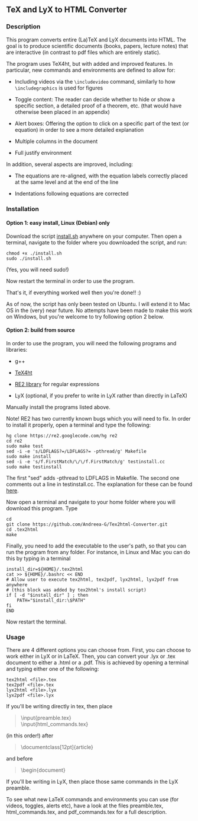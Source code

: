## TeX and LyX to HTML Converter

### Description 

This program converts entire (La)TeX and LyX documents into HTML. The goal is to produce scientific documents (books, papers, lecture notes) that are interactive (in contrast to pdf files which are entirely static).

The program uses TeX4ht, but with added and improved features. In particular, new commands and environments are defined to allow for:

- Including videos via the `\includevideo` command, similarly to how `\includegraphics` is used for figures

- Toggle content: The reader can decide whether to hide or show a specific section, a detailed proof of a theorem, etc. (that would have otherwise been placed in an appendix)

- Alert boxes: Offering the option to click on a specific part of the text (or equation) in order to see a more detailed explanation

- Multiple columns in the document

- Full justify environment

In addition, several aspects are improved, including:

- The equations are re-aligned, with the equation labels correctly placed at the same level and at the end of the line

- Indentations following equations are corrected

### Installation

#### Option 1: easy install, Linux (Debian) only

Download the script [install.sh](https://raw.githubusercontent.com/Andreea-G/Tex2html-Converter/master/install.sh) anywhere on your computer. Then open a terminal, navigate to the folder where you downloaded the script, and run:

    chmod +x ./install.sh
    sudo ./install.sh
(Yes, you will need sudo!)

Now restart the terminal in order to use the program. 

That's it, if everything worked well then you're done!! :)

As of now, the script has only been tested on Ubuntu. I will extend it to Mac OS in the (very) near future.
No attempts have been made to make this work on Windows, but you're welcome to try following option 2 below.

#### Option 2: build from source

In order to use the program, you will need the following programs and libraries:

 - g++

 - [TeX4ht](http://access2science.com/latex/tutorial_txht.xhtml)

 - [RE2 library](https://code.google.com/p/re2/wiki/Install?tm=4) for regular expressions 

 - LyX (optional, if you prefer to write in LyX rather than directly in LaTeX)

Manually install the programs listed above.

Note! RE2 has two currently known bugs which you will need to fix. In order to install it properly, open a terminal and type the following:

    hg clone https://re2.googlecode.com/hg re2
    cd re2
    sudo make test
    sed -i -e 's/LDFLAGS?=/LDFLAGS?= -pthread/g' Makefile
    sudo make install
    sed -i -e 's/f.FirstMatch/\/\/f.FirstMatch/g' testinstall.cc
    sudo make testinstall

The first "sed" adds -pthread to LDFLAGS in Makefile. The second one comments out a line in testinstall.cc. The explanation for these can be found [here](https://code.google.com/p/re2/issues/detail?id=100).


Now open a terminal and navigate to your home folder where you will download this program. Type

    cd
    git clone https://github.com/Andreea-G/Tex2html-Converter.git
    cd .tex2html
    make

Finally, you need to add the executable to the user's path, so that you can run the program from any folder. For instance, in Linux and Mac you can do this by typing in a terminal

    install_dir=${HOME}/.tex2html
    cat >> ${HOME}/.bashrc << END
    # Allow user to execute tex2html, tex2pdf, lyx2html, lyx2pdf from anywhere 
    # (this block was added by tex2html's install script)
    if [ -d "$install_dir" ] ; then
        PATH="$install_dir:\$PATH"
    fi
    END

Now restart the terminal.


### Usage

There are 4 different options you can choose from. First, you can choose to work either in LyX or in LaTeX. Then, you can convert your .lyx or .tex document to either a .html or a .pdf. This is achieved by opening a terminal and typing either one of the following:

    tex2html <file>.tex
    tex2pdf <file>.tex
    lyx2html <file>.lyx
    lyx2pdf <file>.lyx

If you'll be writing directly in tex, then place 

>\input{preamble.tex}  
\input{html_commands.tex}

(in this order!) after  

>\documentclass[12pt]{article}  

 and before  

>\begin{document}

If you'll be writing in LyX, then place those same commands in the LyX preamble. 

To see what new LaTeX commands and environments you can use (for videos, toggles, alerts etc), have a look at the files preamble.tex, html_commands.tex, and pdf_commands.tex for a full description.

